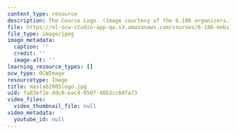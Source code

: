 ```yaml
---
content_type: resource
description: The Course Logo. (Image courtesy of the 6.186 organizers.)
file: https://ol-ocw-studio-app-qa.s3.amazonaws.com/courses/6-186-mobile-autonomous-systems-laboratory-january-iap-2005/fa83ef2eddc8eac4050748b3cc60fa73_maslab2005logo.jpg
file_type: image/jpeg
image_metadata:
  caption: ''
  credit: ''
  image-alt: ''
learning_resource_types: []
ocw_type: OCWImage
resourcetype: Image
title: maslab2005logo.jpg
uid: fa83ef2e-ddc8-eac4-0507-48b3cc60fa73
video_files:
  video_thumbnail_file: null
video_metadata:
  youtube_id: null
---
```

